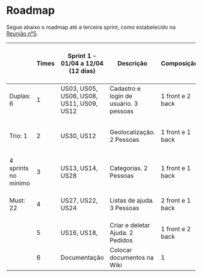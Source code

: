 # Roadmap

Segue abaixo o roadmap até a terceira sprint, como estabelecido na [Reunião nº5](/_docs/atas/reuniao5.md).

|                     | Times | Sprint 1 - 01/04 a 12/04 (12 dias)       | Descrição                              | Composição       | Pessoas                       | Sprint 2 - 13/04 a 19/04 | Descrição                                | Sprint 3 - 20/04 a 26/04 |
|---------------------|-------|------------------------------------------|----------------------------------------|------------------|-------------------------------|--------------------------|------------------------------------------|--------------------------|
| Duplas: 6           | 1     | US03, US05, US06, US08, US11, US09, US12 | Cadastro e login de usuário. 3 pessoas | 1 front e 2 back | Matheus, Bernardo e Jobert    | US17, US29, US35, US26   | Fluxo de confirmar e cancelar ajuda      |                          |
| Trio: 1             | 2     | US30, US12                               | Geolocalização. 2 Pessoas              | 1 front e 1 back | Lucas e Gabriel               | US07, US04, US02, US01   | Logar e cadastrar pelo google e facebook |                          |
| 4 sprints no minimo | 3     | US13, US14, US28                         | Categorias. 2 Pessoas                  | 1 front e 1 back | Ésio e Dâmaso                 | US21, US25, US32         | Notificação                              |                          |
| Must: 22            | 4     | US27, US22, US24                         | Listas de ajuda. 3 Pessoas             | 2 front e 1 back | Pedro feo, Leo, Hugo, Eduardo |                          |                                          |                          |
|                     | 5     | US16, US18,                              | Criar e deletar Ajuda. 2 Pedidos       | 1 front e 2 back | Ivan, Welison, Esio           |                          |                                          |                          |
|                     | 6     | Documentação                             | Colocar documentos na Wiki             | 1                | Eduardo Ribeiro               |                          |                                          |                          |